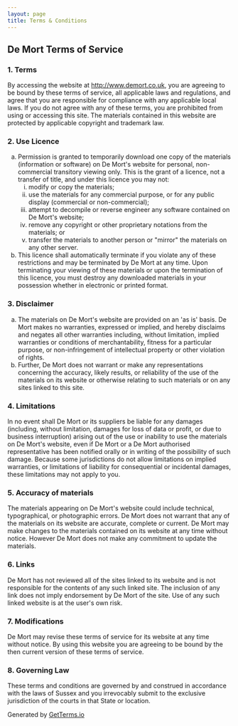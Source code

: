 ```yaml
---
layout: page
title: Terms & Conditions
---
```

<h2>De Mort Terms of Service</h2>
<h3>1. Terms</h3>
<p>By accessing the website at <a href="http://www.demort.co.uk">http://www.demort.co.uk</a>, you are agreeing to be bound by these terms of service, all applicable laws and regulations, and agree that you are responsible for compliance with any applicable local laws. If you do not agree with any of these terms, you are prohibited from using or accessing this site. The materials contained in this website are protected by applicable copyright and trademark law.</p>
<h3>2. Use Licence</h3>
<ol type="a">
   <li>Permission is granted to temporarily download one copy of the materials (information or software) on De Mort's website for personal, non-commercial transitory viewing only. This is the grant of a licence, not a transfer of title, and under this licence you may not:
   <ol type="i">
       <li>modify or copy the materials;</li>
       <li>use the materials for any commercial purpose, or for any public display (commercial or non-commercial);</li>
       <li>attempt to decompile or reverse engineer any software contained on De Mort's website;</li>
       <li>remove any copyright or other proprietary notations from the materials; or</li>
       <li>transfer the materials to another person or "mirror" the materials on any other server.</li>
   </ol>
    </li>
   <li>This licence shall automatically terminate if you violate any of these restrictions and may be terminated by De Mort at any time. Upon terminating your viewing of these materials or upon the termination of this licence, you must destroy any downloaded materials in your possession whether in electronic or printed format.</li>
</ol>
<h3>3. Disclaimer</h3>
<ol type="a">
   <li>The materials on De Mort's website are provided on an 'as is' basis. De Mort makes no warranties, expressed or implied, and hereby disclaims and negates all other warranties including, without limitation, implied warranties or conditions of merchantability, fitness for a particular purpose, or non-infringement of intellectual property or other violation of rights.</li>
   <li>Further, De Mort does not warrant or make any representations concerning the accuracy, likely results, or reliability of the use of the materials on its website or otherwise relating to such materials or on any sites linked to this site.</li>
</ol>
<h3>4. Limitations</h3>
<p>In no event shall De Mort or its suppliers be liable for any damages (including, without limitation, damages for loss of data or profit, or due to business interruption) arising out of the use or inability to use the materials on De Mort's website, even if De Mort or a De Mort authorised representative has been notified orally or in writing of the possibility of such damage. Because some jurisdictions do not allow limitations on implied warranties, or limitations of liability for consequential or incidental damages, these limitations may not apply to you.</p>
<h3>5. Accuracy of materials</h3>
<p>The materials appearing on De Mort's website could include technical, typographical, or photographic errors. De Mort does not warrant that any of the materials on its website are accurate, complete or current. De Mort may make changes to the materials contained on its website at any time without notice. However De Mort does not make any commitment to update the materials.</p>
<h3>6. Links</h3>
<p>De Mort has not reviewed all of the sites linked to its website and is not responsible for the contents of any such linked site. The inclusion of any link does not imply endorsement by De Mort of the site. Use of any such linked website is at the user's own risk.</p>
<h3>7. Modifications</h3>
<p>De Mort may revise these terms of service for its website at any time without notice. By using this website you are agreeing to be bound by the then current version of these terms of service.</p>
<h3>8. Governing Law</h3>
<p>These terms and conditions are governed by and construed in accordance with the laws of Sussex and you irrevocably submit to the exclusive jurisdiction of the courts in that State or location.</p>
<p>Generated by <a title="Terms of Service Template Generator" href="https://getterms.io/">GetTerms.io</a></p>
